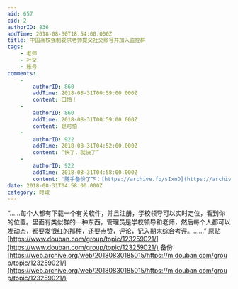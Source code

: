 ```yaml
---
aid: 657
cid: 2
authorID: 836
addTime: 2018-08-30T18:54:00.000Z
title: 中国高校强制要求老师提交社交账号并加入监控群
tags:
    - 老师
    - 社交
    - 账号
comments:
    -
        authorID: 860
        addTime: 2018-08-31T00:59:00.000Z
        content: 口怕！
    -
        authorID: 860
        addTime: 2018-08-31T00:59:00.000Z
        content: 是可怕
    -
        authorID: 922
        addTime: 2018-08-31T04:52:00.000Z
        content: “快了，就快了”
    -
        authorID: 922
        addTime: 2018-08-31T04:58:00.000Z
        content: '随手备份了下：[https://archive.fo/sIxnD](https://archive.fo/sIxnD)'
date: 2018-08-31T04:58:00.000Z
category: 时政
---
```


“……每个人都有下载一个有关软件，并且注册，学校领导可以实时定位，看到你的位置。里面有类似群的一种东西，管理员是学校领导和老师，然后每个人都可以发动态，都要发很红的那种，还要点赞，评论，记入期末综合考评。……” 原贴[https://www.douban.com/group/topic/123259021/](https://www.douban.com/group/topic/123259021/) 备份[https://web.archive.org/web/20180830185015/https://m.douban.com/group/topic/123259021/](https://web.archive.org/web/20180830185015/https://m.douban.com/group/topic/123259021/)
